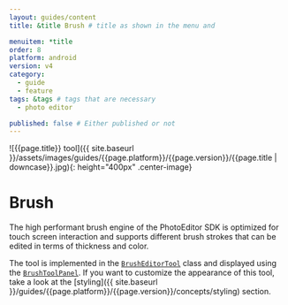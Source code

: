 ```yaml
---
layout: guides/content
title: &title Brush # title as shown in the menu and 

menuitem: *title
order: 8
platform: android
version: v4
category: 
  - guide
  - feature
tags: &tags # tags that are necessary
  - photo editor 

published: false # Either published or not 
---
```


![{{page.title}} tool]({{ site.baseurl }}/assets/images/guides/{{page.platform}}/{{page.version}}/{{page.title | downcase}}.jpg){: height="400px" .center-image}

# Brush

The high performant brush engine of the PhotoEditor SDK is optimized for touch screen interaction and supports different brush strokes that can be edited in terms of thickness and color.

The tool is implemented in the [`BrushEditorTool`]({{site.baseurl}}/apidocs/{{page.platform}}/{{page.version}}/ly/img/android/sdk/tools/BrushEditorTool.html) class and displayed using the [`BrushToolPanel`]({{site.baseurl}}/apidocs/{{page.platform}}/{{page.version}}/ly/img/android/ui/panels/BrushToolPanel.html). If you want to customize the appearance of this tool, take a look at the [styling]({{ site.baseurl }}/guides/{{page.platform}}/{{page.version}}/concepts/styling) section.
